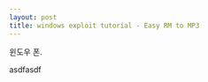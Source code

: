 ```yaml
---
layout: post
title: windows exploit tutorial - Easy RM to MP3
---
```



윈도우 폰. 
</br>

asdfasdf
